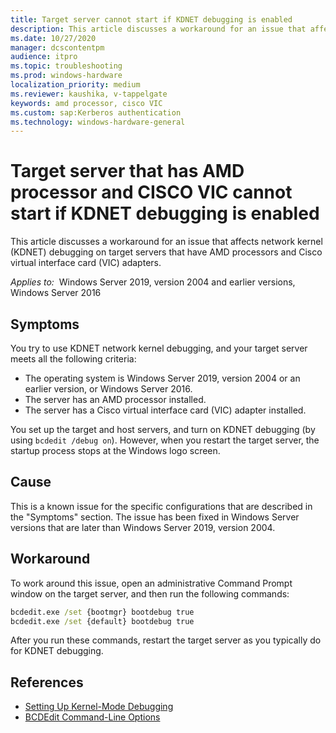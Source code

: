 ```yaml
---
title: Target server cannot start if KDNET debugging is enabled
description: This article discusses a workaround for an issue that affects network kernel (KDNET) debugging on target servers that have AMD processors and Cisco virtual interface card (VIC) adapters.
ms.date: 10/27/2020
manager: dcscontentpm
audience: itpro
ms.topic: troubleshooting
ms.prod: windows-hardware
localization_priority: medium
ms.reviewer: kaushika, v-tappelgate
keywords: amd processor, cisco VIC
ms.custom: sap:Kerberos authentication
ms.technology: windows-hardware-general
---
```

# Target server that has AMD processor and CISCO VIC cannot start if KDNET debugging is enabled

This article discusses a workaround for an issue that affects network kernel (KDNET) debugging on target servers that have AMD processors and Cisco virtual interface card (VIC) adapters.

_Applies to:_ &nbsp;Windows Server 2019, version 2004 and earlier versions, Windows Server 2016

## Symptoms

You try to use KDNET network kernel debugging, and your target server meets all the following criteria:

- The operating system is Windows Server 2019, version 2004 or an earlier version, or Windows Server 2016.
- The server has an AMD processor installed.
- The server has a Cisco virtual interface card (VIC) adapter installed.

You set up the target and host servers, and turn on KDNET debugging (by using `bcdedit /debug on`). However, when you restart the target server, the startup process stops at the Windows logo screen.

## Cause

This is a known issue for the specific configurations that are described in the "Symptoms" section. The issue has been fixed in Windows Server versions that are later than Windows Server 2019, version 2004.

## Workaround

To work around this issue, open an administrative Command Prompt window on the target server, and then run the following commands:

```cmd
bcdedit.exe /set {bootmgr} bootdebug true
bcdedit.exe /set {default} bootdebug true
```

After you run these commands, restart the target server as you typically do for KDNET debugging.

## References

- [Setting Up Kernel-Mode Debugging](/windows-hardware/drivers/debugger/setting-up-kernel-mode-debugging-in-windbg--cdb--or-ntsd)
- [BCDEdit Command-Line Options](/windows-hardware/manufacture/desktop/bcdedit-command-line-options)
